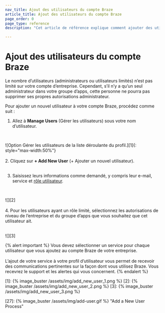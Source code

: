 ```yaml
---
nav_title: Ajout des utilisateurs du compte Braze
article_title: Ajout des utilisateurs du compte Braze
page_order: 0
page_type: reference
description: "Cet article de référence explique comment ajouter des utilisateurs à votre compte d’entreprise."

---
```


# Ajout des utilisateurs du compte Braze

Le nombre d’utilisateurs (administrateurs ou utilisateurs limités) n’est pas limité sur votre compte d’entreprise. Cependant, s’il n’y a qu’un seul administrateur dans votre groupe d’apps, cette personne ne pourra pas supprimer ses propres autorisations administrateur.

Pour ajouter un nouvel utilisateur à votre compte Braze, procédez comme suit :

1. Allez à **Manage Users** (Gérer les utilisateurs) sous votre nom d’utilisateur.<br>
<br>

   ![Option Gérer les utilisateurs de la liste déroulante du profil.][1]{: style="max-width:50%"}<br><br>
2. Cliquez sur **+ Add New User** (+ Ajouter un nouvel utilisateur).<br>
<br>

3. Saisissez leurs informations comme demandé, y compris leur e-mail, service et [rôle utilisateur]({{site.baseurl}}/user_guide/administrative/manage_your_braze_users/user_permissions/#editing-user-permissions).<br>
<br>

   ![][2]<br><br>
4. Pour les utilisateurs ayant un rôle limité, sélectionnez les autorisations de niveau de l’entreprise et du groupe d’apps que vous souhaitez que cet utilisateur ait.<br>
<br>

   ![][3]

{% alert important %}
Vous devez sélectionner un service pour chaque utilisateur que vous ajoutez au compte Braze de votre entreprise. <br>
<br>
L’ajout de votre service à votre profil d’utilisateur vous permet de recevoir des communications pertinentes sur la façon dont vous utilisez Braze. Vous recevrez le support et les alertes qui vous concernent.
{% endalert %}

[1]: {% image_buster /assets/img/add_new_user_1.png %}
[2]: {% image_buster /assets/img/add_new_user_2.png %}
[3]: {% image_buster /assets/img/add_new_user_3.png %}

[27]: {% image_buster /assets/img/add-user.gif %} "Add a New User Process"
